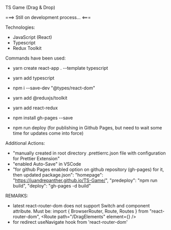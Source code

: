 TS Game (Drag & Drop)

===> Still on development process... <===

Technologies:

- JavaScript (React)
- Typescript
- Redux Toolkit

Commands have been used:

- yarn create react-app . --template typescript
- yarn add typescript
- npm i --save-dev "@types/react-dom"

- yarn add @reduxjs/toolkit
- yarn add react-redux

- npm install gh-pages --save

- npm run deploy (for publishing in Github Pages, but need to wait some time for updates come into force)

Additional Actions:

- "manually created in root directory .prettierrc.json file with configuration for Prettier Extension"
- "enabled Auto-Save" in VSCode
- "for github Pages enabled option on github repository (gh-pages) for it, then updated package.json":
  "homepage": "https://juandrepanther.github.io/TS-Game/",
  "predeploy": "npm run build",
  "deploy": "gh-pages -d build"

REMARKS:

- latest react-router-dom does not support Switch and component attribute. Must be:
  import { BrowserRouter, Route, Routes } from "react-router-dom",
  <Route path="/DragElements" element={<Game />} />
- for redirect useNavigate hook from 'react-router-dom'
